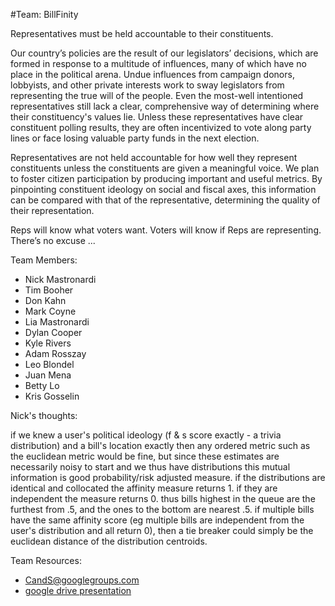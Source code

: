 #Team: BillFinity

Representatives must be held accountable to their constituents.

Our country’s policies are the result of our legislators’ decisions, which are formed in response to a multitude of influences, many of which have no place in the political arena. Undue influences from campaign donors, lobbyists, and other private interests work to sway legislators from representing the true will of the people. Even the most-well intentioned representatives still lack a clear, comprehensive way of determining where their constituency's values lie. Unless these representatives have clear constituent polling results, they are often incentivized to vote along party lines or face losing valuable party funds in the next election.

Representatives are not held accountable for how well they represent constituents unless the constituents are given a meaningful voice.  We plan to foster citizen participation by producing important and useful metrics. By pinpointing constituent ideology on social and fiscal axes, this information can be compared with that of the representative, determining the quality of their representation.

Reps will know what voters want.  Voters will know if Reps are representing.  There’s no excuse ...

Team Members:

* Nick Mastronardi
* Tim Booher
* Don Kahn
* Mark Coyne
* Lia Mastronardi
* Dylan Cooper
* Kyle Rivers
* Adam Rosszay
* Leo Blondel
* Juan Mena
* Betty Lo
* Kris Gosselin

Nick's thoughts:

if we knew a user's political ideology (f & s score exactly - a trivia distribution) and a bill's location exactly then any ordered metric such as the euclidean metric would be fine, but since these estimates are necessarily noisy to start and we thus have distributions this mutual information is good probability/risk adjusted measure.
if the distributions are identical and collocated the affinity measure returns 1.
if they are independent the measure returns 0.
thus bills highest in the queue are the furthest from .5, and the ones to the bottom are nearest .5.
if multiple bills have the same affinity score (eg multiple bills are independent from the user's distribution and all return 0), then a tie breaker could simply be the euclidean distance of the distribution centroids.

Team Resources:

* CandS@googlegroups.com
* [google drive presentation](https://drive.google.com/folderview?id=0Bwu8eTDdx4G5fmtlcDI2MGJySHZzVzduOXRsRjNCeHgxbnNVWVU2QlBCaUd6OGFuT2QxbEU&usp=sharing)